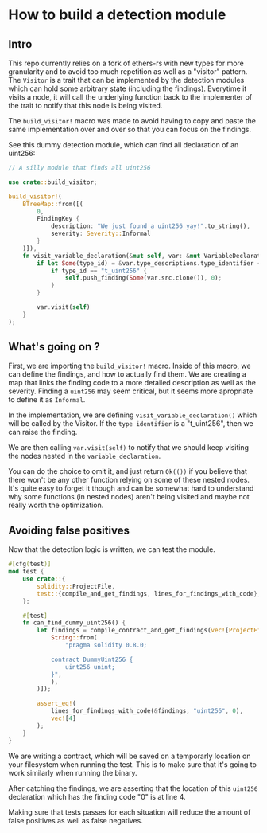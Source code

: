 # How to build a detection module

## Intro

This repo currently relies on a fork of ethers-rs with new types for more granularity and to avoid too much repetition as well as a "visitor" pattern. The `Visitor` is a trait that can be implemented by the detection modules which can hold some arbitrary state (including the findings). Everytime it visits a node, it will call the underlying function back to the implementer of the trait to notify that this node is being visited.

The `build_visitor!` macro was made to avoid having to copy and paste the same implementation over and over so that you can focus on the findings.

See this dummy detection module, which can find all declaration of an uint256:

```rust
// A silly module that finds all uint256

use crate::build_visitor;

build_visitor!(
    BTreeMap::from([(
        0,
        FindingKey {
            description: "We just found a uint256 yay!".to_string(),
            severity: Severity::Informal
        }
    )]),
    fn visit_variable_declaration(&mut self, var: &mut VariableDeclaration) {
        if let Some(type_id) = &var.type_descriptions.type_identifier {
            if type_id == "t_uint256" {
                self.push_finding(Some(var.src.clone()), 0);
            }
        }

        var.visit(self)
    }
);
```

## What's going on ?

First, we are importing the `build_visitor!` macro.
Inside of this macro, we can define the findings, and how to actually find them.
We are creating a map that links the finding code to a more detailed description as well as the severity. Finding a `uint256` may seem critical, but it seems more apropriate to define it as `Informal`.

In the implementation, we are defining `visit_variable_declaration()` which will be called by the Visitor. If the `type identifier` is a "t_uint256", then we can raise the finding.

We are then calling `var.visit(self)` to notify that we should keep visiting the nodes nested in the `variable_declaration`.

You can do the choice to omit it, and just return `Ok(())` if you believe that there won't be any other function relying on some of these nested nodes. It's quite easy to forget it though and can be somewhat hard to understand why some functions (in nested nodes) aren't being visited and maybe not really worth the optimization.

## Avoiding false positives

Now that the detection logic is written, we can test the module.

```rust
#[cfg(test)]
mod test {
    use crate::{
        solidity::ProjectFile,
        test::{compile_and_get_findings, lines_for_findings_with_code},
    };

    #[test]
    fn can_find_dummy_uint256() {
        let findings = compile_contract_and_get_findings(vec![ProjectFile::Contract(
            String::from(
                "pragma solidity 0.8.0;

            contract DummyUint256 {
                uint256 unint;
            }",
            ),
        )]);

        assert_eq!(
            lines_for_findings_with_code(&findings, "uint256", 0),
            vec![4]
        );
    }
}
```

We are writing a contract, which will be saved on a temporarly location on your filesystem when running the test. This is to make sure that it's going to work similarly when running the binary.

After catching the findings, we are asserting that the location of this `uint256` declaration which has the finding code "0" is at line 4.

Making sure that tests passes for each situation will reduce the amount of false positives as well as false negatives.

